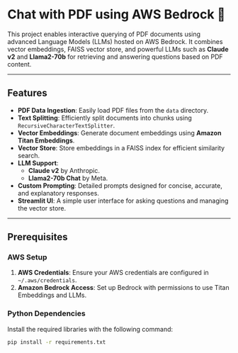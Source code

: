 # Chat with PDF using AWS Bedrock 💁

This project enables interactive querying of PDF documents using advanced Language Models (LLMs) hosted on AWS Bedrock. It combines vector embeddings, FAISS vector store, and powerful LLMs such as **Claude v2** and **Llama2-70b** for retrieving and answering questions based on PDF content.

---

## Features

- **PDF Data Ingestion**: Easily load PDF files from the `data` directory.
- **Text Splitting**: Efficiently split documents into chunks using `RecursiveCharacterTextSplitter`.
- **Vector Embeddings**: Generate document embeddings using **Amazon Titan Embeddings**.
- **Vector Store**: Store embeddings in a FAISS index for efficient similarity search.
- **LLM Support**:
  - **Claude v2** by Anthropic.
  - **Llama2-70b Chat** by Meta.
- **Custom Prompting**: Detailed prompts designed for concise, accurate, and explanatory responses.
- **Streamlit UI**: A simple user interface for asking questions and managing the vector store.

---

## Prerequisites

### AWS Setup
1. **AWS Credentials**: Ensure your AWS credentials are configured in `~/.aws/credentials`.
2. **Amazon Bedrock Access**: Set up Bedrock with permissions to use Titan Embeddings and LLMs.

### Python Dependencies
Install the required libraries with the following command:

```bash
pip install -r requirements.txt
